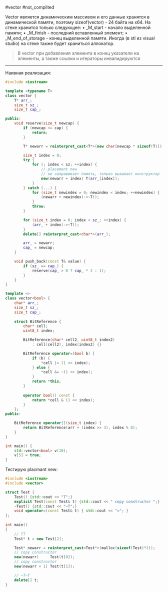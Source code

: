 #vector #not_complited

Vector является динамическим массивом и его данные хранятся в динамической памяти, поэтому sizeof(vector) - 24 байта на x64. На стеке хранится только следующее:
    • _M_start - начало выделенной памяти;
    • _M_finish - последний вставленный элемент;
    • _M_end_of_storage - конец выделенной памяти.
Иногда (в stl из visual studio) на стеке также будет храниться аллокатор.

> В vector при добавления элемента в конец указатели на элементы, а также ссылки и итераторы инвалидируются

***

Наивная реализация:
```C++
#include <iostream>

template <typename T>
class vector {
	T* arr_;
	size_t sz_;
	size_t cap_;

public:
	void reserve(size_t newcap) {
		if (newcap <= cap) {
			return;
		}

		T* newarr = reinterpret_cast<T*>(new char[newcap * sizeof(T)]);

		size_t index = 0;
		try {
			for (; index < sz; ++index) {
				// placement new
				// не запрашивает память, только вызывает конструктор
				new(newarr + index) T(arr_[index]);
			}
		} catch (...) {
			for (size_t newindex = 0; newindex < index; ++newindex) {
				(newarr + newindex)->~T();
			}
			throw;
		}

		for (size_t index = 0; index < sz_; ++index) {
			(arr_ + index)->~T();
		}
		delete[] reinterpret_cast<char*>(arr_);

		arr_ = newarr;
		cap_ = newcap;
	}

	void push_back(const T& value) {
		if (sz_ == cap_) {
			reserve(cap_ > 0 ? cap_ * 2 : 1);
		}
	}
}

template <>
class vector<bool> {
	char* arr_;
	size_t sz_;
	size_t cap_;
	
	struct BitReference {
		char* cell;
		uint8_t index;

		BitReference(char* cell2, uint8_t index2)
			: cell(cell2), index(index2) {}

		BitReference operator=(bool b) {
			if (b) {
				*cell |= (1 << index);
			} else {
				*cell &= ~(1 << index);
			}
			return *this;
		}
		
		operator bool() const {
			return *cell & (1 << index);
		}
	};
public:

	BitReference operator[](size_t index) {
		return BitReference(arr + (index >> 3), index % 8);
	}
}

int main() {
	std::vector<bool> v(10);
	v[5] = true;
}
```

Тестирую placmant new:
```C++
#include <iostream>
#include <vector> 

struct Test {
    Test() {std::cout << "T";}
    explicit Test(const Test& t) {std::cout << " copy constructor ";}
    ~Test() {std::cout << "~T";}
    void operator=(const Test& t) { std::cout << "="; }
};
 
int main()
{
	// TT
    Test* t = new Test[2];

    Test* newarr = reinterpret_cast<Test*>(malloc(sizeof(Test)*2));
    // copy constructor
    new(newarr)     Test(t[0]);
    // copy constructor
    new(newarr + 1) Test(t[1]);

	// ~T~T
    delete[] t;
}
```
